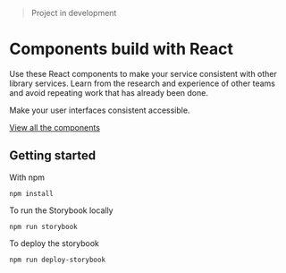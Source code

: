 > Project in development

# Components build with React

Use these React components to make your service consistent with other library services. Learn from the research and experience of other teams and avoid repeating work that has already been done.

Make your user interfaces consistent accessible.

[View all the components](https://github.com/mlibrary/umich-lib-components-react)

## Getting started

With npm

```
npm install
```

To run the Storybook locally

```
npm run storybook
```

To deploy the storybook

```
npm run deploy-storybook
```
